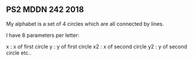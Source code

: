 ## PS2 MDDN 242 2018

My alphabet is a set of 4 circles which are all connected by lines.

I have 8 parameters per letter:

x : x of first circle
y : y of first circle
x2 : x of second circle
y2 : y of second circle
etc..